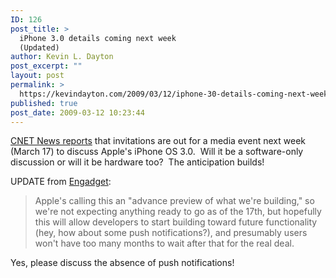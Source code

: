 ```yaml
---
ID: 126
post_title: >
  iPhone 3.0 details coming next week
  (Updated)
author: Kevin L. Dayton
post_excerpt: ""
layout: post
permalink: >
  https://kevindayton.com/2009/03/12/iphone-30-details-coming-next-week/
published: true
post_date: 2009-03-12 10:23:44
---
```

<a title="http://news.cnet.com/8301-13579_3-10194846-37.html?tag=newsEditorsPicksArea.0" href="http://news.cnet.com/8301-13579_3-10194846-37.html?tag=newsEditorsPicksArea.0" target="_blank">CNET News reports</a> that invitations are out for a media event next week (March 17) to discuss Apple's iPhone OS 3.0.  Will it be a software-only discussion or will it be hardware too?  The anticipation builds!

UPDATE from <a title="http://www.engadget.com/2009/03/12/iphone-os-3-0-is-coming-march-17th/" href="http://www.engadget.com/2009/03/12/iphone-os-3-0-is-coming-march-17th/" target="_blank">Engadget</a>:
<blockquote>Apple's calling this an "advance preview of what we're building," so we're not expecting anything ready to go as of the 17th, but hopefully this will allow developers to start building toward future functionality (hey, how about some push notifications?), and presumably users won't have too many months to wait after that for the real deal.</blockquote>
Yes, please discuss the absence of push notifications!